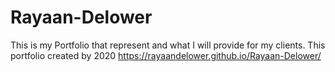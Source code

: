 # Rayaan-Delower
This is my Portfolio that represent and what I will provide for my clients. This portfolio created by 2020
https://rayaandelower.github.io/Rayaan-Delower/
